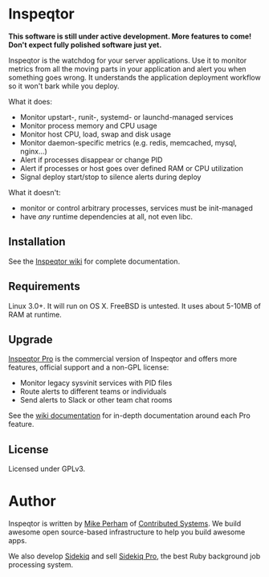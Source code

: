 # Inspeqtor

**This software is still under active development.  More features to
come!  Don't expect fully polished software just yet.**

Inspeqtor is the watchdog for your server applications.  Use it to monitor
metrics from all the moving parts in your application and alert you when something
goes wrong.  It understands the application deployment workflow so it
won't bark while you deploy.

What it does:

* Monitor upstart-, runit-, systemd- or launchd-managed services
* Monitor process memory and CPU usage
* Monitor host CPU, load, swap and disk usage
* Monitor daemon-specific metrics (e.g. redis, memcached, mysql, nginx...)
* Alert if processes disappear or change PID
* Alert if processes or host goes over defined RAM or CPU utilization
* Signal deploy start/stop to silence alerts during deploy

What it doesn't:

* monitor or control arbitrary processes, services must be init-managed
* have *any* runtime dependencies at all, not even libc.


## Installation

See the [Inspeqtor wiki](https://github.com/mperham/inspeqtor/wiki) for complete documentation.


## Requirements

Linux 3.0+.  It will run on OS X.  FreeBSD is untested.  It uses about 5-10MB of RAM at runtime.


## Upgrade

[Inspeqtor Pro](http://contribsys.com/inspeqtor) is the commercial version of Inspeqtor and offers more
features, official support and a non-GPL license:

* Monitor legacy sysvinit services with PID files
* Route alerts to different teams or individuals
* Send alerts to Slack or other team chat rooms

See the [wiki documentation](https://github.com/mperham/inspeqtor/wiki#inspeqtor-pro) for
in-depth documentation around each Pro feature.


## License

Licensed under GPLv3.


# Author

Inspeqtor is written by [Mike Perham](http://twitter.com/mperham) of [Contributed Systems](http://contribsys.com).  We build awesome open source-based infrastructure to help you build awesome apps.

We also develop [Sidekiq](http://sidekiq.org) and sell [Sidekiq Pro](http://sidekiq.org/pro), the best Ruby background job processing system.
